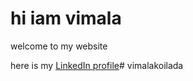# hi iam vimala

welcome to my website

here is my [LinkedIn profile](https://www.linkedin.com/in/koilada-vimala-vani-7754a8204/)# vimalakoilada
